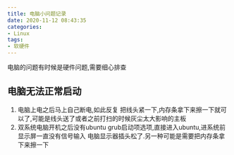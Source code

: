 ```yaml
---
title: 电脑小问题记录
date: 2020-11-12 08:43:35
categories:
- Linux
tags:
- 软硬件
---
```


电脑的问题有时候是硬件问题,需要细心排查

## 电脑无法正常启动
1. 电脑上电之后马上自己断电,如此反复 
    把线头紧一下,内存条拿下来擦一下就可以了,可能是线头送了或者之前打扫的时候灰尘太大影响的主板
2. 双系统电脑开机之后没有ubuntu grub启动项选项,直接进入ubuntu,进系统前显示屏一直没有信号输入
    电脑显示器插头松了.另一种可能是需要把内存条拿下来擦一下    